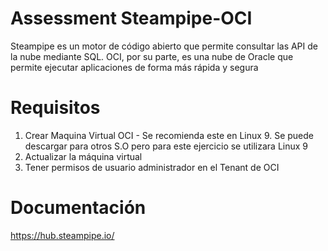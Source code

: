# Assessment Steampipe-OCI
Steampipe es un motor de código abierto que permite consultar las API de la nube mediante SQL. OCI, por su parte, es una nube de Oracle que permite ejecutar aplicaciones de forma más rápida y segura

# Requisitos

1. Crear Maquina Virtual OCI - Se recomienda este en Linux 9. Se puede descargar para otros S.O pero para este ejercicio se utilizara Linux 9
2. Actualizar la máquina virtual
3. Tener permisos de usuario administrador en el Tenant de OCI

# Documentación

https://hub.steampipe.io/

